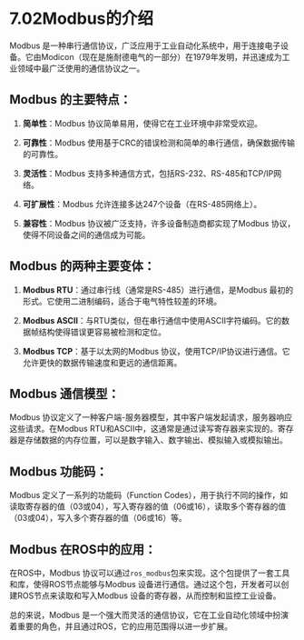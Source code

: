 # 7.02Modbus的介绍

Modbus 是一种串行通信协议，广泛应用于工业自动化系统中，用于连接电子设备。它由Modicon（现在是施耐德电气的一部分）在1979年发明，并迅速成为工业领域中最广泛使用的通信协议之一。

## Modbus 的主要特点：

1. **简单性**：Modbus 协议简单易用，使得它在工业环境中非常受欢迎。
   
2. **可靠性**：Modbus 使用基于CRC的错误检测和简单的串行通信，确保数据传输的可靠性。
   
3. **灵活性**：Modbus 支持多种通信方式，包括RS-232、RS-485和TCP/IP网络。
   
4. **可扩展性**：Modbus 允许连接多达247个设备（在RS-485网络上）。
   
5. **兼容性**：Modbus 协议被广泛支持，许多设备制造商都实现了Modbus 协议，使得不同设备之间的通信成为可能。
   

## Modbus 的两种主要变体：

1. **Modbus RTU**：通过串行线（通常是RS-485）进行通信，是Modbus 最初的形式。它使用二进制编码，适合于电气特性较差的环境。
   
2. **Modbus ASCII**：与RTU类似，但在串行通信中使用ASCII字符编码。它的数据帧结构使得错误更容易被检测和定位。
   
3. **Modbus TCP**：基于以太网的Modbus 协议，使用TCP/IP协议进行通信。它允许更快的数据传输速度和更远的通信距离。
   

## Modbus 通信模型：

Modbus 协议定义了一种客户端-服务器模型，其中客户端发起请求，服务器响应这些请求。在Modbus RTU和ASCII中，这通常是通过读写寄存器来实现的。寄存器是存储数据的内存位置，可以是数字输入、数字输出、模拟输入或模拟输出。

## Modbus 功能码：

Modbus 定义了一系列的功能码（Function Codes），用于执行不同的操作，如读取寄存器的值（03或04），写入寄存器的值（06或16），读取多个寄存器的值（03或04），写入多个寄存器的值（06或16）等。

## Modbus 在ROS中的应用：

在ROS中，Modbus 协议可以通过`ros_modbus`包来实现。这个包提供了一套工具和库，使得ROS节点能够与Modbus 设备进行通信。通过这个包，开发者可以创建ROS节点来读取和写入Modbus 设备的寄存器，从而控制和监控工业设备。

总的来说，Modbus 是一个强大而灵活的通信协议，它在工业自动化领域中扮演着重要的角色，并且通过ROS，它的应用范围得以进一步扩展。